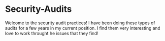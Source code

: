 # Security-Audits
Welcome to the security audit practices! I have been doing these types of audits for a few years in my current position. I find them very interesting and love to work throught he issues that they find!
